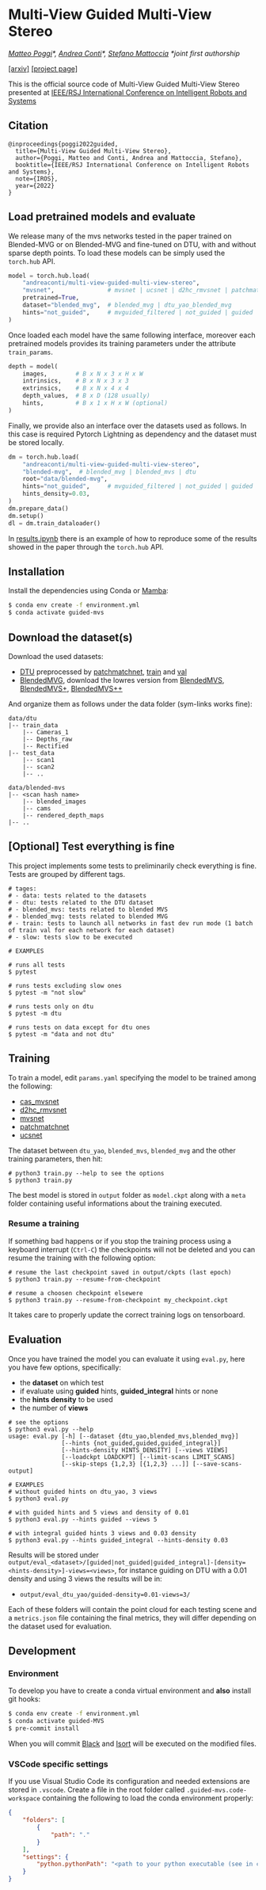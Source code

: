 # Multi-View Guided Multi-View Stereo

_[Matteo Poggi](https://mattpoggi.github.io/)\*, [Andrea Conti](https://andreaconti.github.io/)\*, [Stefano Mattoccia](http://vision.deis.unibo.it/~smatt/Site/Home.html)  *joint first authorship_


[[arxiv]](https://arxiv.org/pdf/2210.11467v1.pdf)
[[project page]](https://andreaconti.github.io/projects/multiview_guided_multiview_stereo/)

This is the official source code of Multi-View Guided Multi-View Stereo presented at [IEEE/RSJ International Conference on Intelligent Robots and Systems](https://iros2022.org/)

## Citation

```
@inproceedings{poggi2022guided,
  title={Multi-View Guided Multi-View Stereo},
  author={Poggi, Matteo and Conti, Andrea and Mattoccia, Stefano},
  booktitle={IEEE/RSJ International Conference on Intelligent Robots and Systems},
  note={IROS},
  year={2022}
}
```

## Load pretrained models and evaluate

We release many of the mvs networks tested in the paper trained on Blended-MVG or on Blended-MVG and fine-tuned on DTU, with and without sparse depth points. To load these models can be simply used the `torch.hub` API.

```python
model = torch.hub.load(
    "andreaconti/multi-view-guided-multi-view-stereo",
    "mvsnet",               # mvsnet | ucsnet | d2hc_rmvsnet | patchmatchnet | cas_mvsnet
    pretrained=True,
    dataset="blended_mvg",  # blended_mvg | dtu_yao_blended_mvg
    hints="not_guided",     # mvguided_filtered | not_guided | guided | mvguided
)
```

Once loaded each model have the same following interface, moreover each pretrained models provides its training parameters under the attribute `train_params`.

```python
depth = model(
    images,        # B x N x 3 x H x W
    intrinsics,    # B x N x 3 x 3
    extrinsics,    # B x N x 4 x 4
    depth_values,  # B x D (128 usually)
    hints,         # B x 1 x H x W (optional)
)
```

Finally, we provide also an interface over the datasets used as follows. In this case is required Pytorch Lightning as dependency and the dataset must be stored locally.

```python
dm = torch.hub.load(
    "andreaconti/multi-view-guided-multi-view-stereo",
    "blended-mvg",  # blended_mvg | blended_mvs | dtu
    root="data/blended-mvg",
    hints="not_guided",     # mvguided_filtered | not_guided | guided | mvguided
    hints_density=0.03,
)
dm.prepare_data()
dm.setup()
dl = dm.train_dataloader()
```

In [results.ipynb](https://github.com/andreaconti/multi-view-guided-multi-view-stereo/blob/main/results.ipynb) there is an example of how to reproduce some of the results showed in the paper through the `torch.hub` API.

## Installation

Install the dependencies using Conda or [Mamba](https://github.com/mamba-org/mamba):

```bash
$ conda env create -f environment.yml
$ conda activate guided-mvs
```

## Download the dataset(s)

Download the used datasets:

* [DTU](http://roboimagedata.compute.dtu.dk/?page_id=36) preprocessed by [patchmatchnet](https://github.com/FangjinhuaWang/PatchmatchNet), [train](https://polybox.ethz.ch/index.php/s/ugDdJQIuZTk4S35) and [val](https://drive.google.com/file/d/1jN8yEQX0a-S22XwUjISM8xSJD39pFLL_/view?usp=sharing)
* [BlendedMVG](https://github.com/YoYo000/BlendedMVS), download the lowres version from [BlendedMVS](https://1drv.ms/u/s!Ag8Dbz2Aqc81gVDu7FHfbPZwqhIy?e=BHY07t), [BlendedMVS+](https://1drv.ms/u/s!Ag8Dbz2Aqc81gVLILxpohZLEYiIa?e=MhwYSR), [BlendedMVS++](https://1drv.ms/u/s!Ag8Dbz2Aqc81gVHCxmURGz0UBGns?e=Tnw2KY)

And organize them as follows under the data folder (sym-links works fine):
 
```
data/dtu
|-- train_data
    |-- Cameras_1
    |-- Depths_raw
    |-- Rectified
|-- test_data
    |-- scan1 
    |-- scan2
    |-- ..

data/blended-mvs
|-- <scan hash name>
    |-- blended_images
    |-- cams 
    |-- rendered_depth_maps
|-- ..
```

## [Optional] Test everything is fine

This project implements some tests to preliminarily check everything is fine. Tests are grouped by different tags.

``` 
# tages:
# - data: tests related to the datasets
# - dtu: tests related to the DTU dataset
# - blended_mvs: tests related to blended MVS
# - blended_mvg: tests related to blended MVG
# - train: tests to launch all networks in fast dev run mode (1 batch of train val for each network for each dataset)
# - slow: tests slow to be executed

# EXAMPLES

# runs all tests
$ pytest

# runs tests excluding slow ones
$ pytest -m "not slow"

# runs tests only on dtu
$ pytest -m dtu

# runs tests on data except for dtu ones
$ pytest -m "data and not dtu"
```

## Training

To train a model, edit ``params.yaml`` specifying the model to be trained among the following:

* [cas_mvsnet](https://arxiv.org/pdf/1912.06378.pdf)
* [d2hc_rmvsnet](https://www.ecva.net/papers/eccv_2020/papers_ECCV/papers/123490647.pdf)
* [mvsnet](https://arxiv.org/pdf/1804.02505.pdf)
* [patchmatchnet](https://arxiv.org/pdf/2012.01411.pdf)
* [ucsnet](https://arxiv.org/abs/1911.12012)

The dataset between ``dtu_yao``, `blended_mvs`, ``blended_mvg`` and the other training parameters, then hit:

```
# python3 train.py --help to see the options
$ python3 train.py
```

The best model is stored in ``output`` folder as ``model.ckpt`` along with a ``meta`` folder containing useful informations about the training executed.

### Resume a training

If something bad happens or if you stop the training process using a keyboard interrupt (``Ctrl-C``) the checkpoints will not be deleted and you can resume
the training with the following option:

```
# resume the last checkpoint saved in output/ckpts (last epoch)
$ python3 train.py --resume-from-checkpoint

# resume a choosen checkpoint elsewere
$ python3 train.py --resume-from-checkpoint my_checkpoint.ckpt
```

It takes care to properly update the correct training logs on tensorboard.

## Evaluation

Once you have trained the model you can evaluate it using ``eval.py``, here you have few options, specifically:

* the **dataset** on which test
* if evaluate using **guided** hints, **guided_integral** hints or none
* the **hints density** to be used
* the number of **views**

```
# see the options
$ python3 eval.py --help
usage: eval.py [-h] [--dataset {dtu_yao,blended_mvs,blended_mvg}]
               [--hints {not_guided,guided,guided_integral}]
               [--hints-density HINTS_DENSITY] [--views VIEWS]
               [--loadckpt LOADCKPT] [--limit-scans LIMIT_SCANS]
               [--skip-steps {1,2,3} [{1,2,3} ...]] [--save-scans-output]

# EXAMPLES
# without guided hints on dtu_yao, 3 views
$ python3 eval.py

# with guided hints and 5 views and density of 0.01
$ python3 eval.py --hints guided --views 5

# with integral guided hints 3 views and 0.03 density
$ python3 eval.py --hints guided_integral --hints-density 0.03
```

Results will be stored under ``output/eval_<dataset>/[guided|not_guided|guided_integral]-[density=<hints-density>]-views=<views>``, for instance guiding on DTU with a 0.01 density and using 3 views the results will be in:

* ``output/eval_dtu_yao/guided-density=0.01-views=3/``

Each of these folders will contain the point cloud for each testing scene and a ``metrics.json`` file containing the final metrics, they will differ depending on the dataset used for evaluation.

## Development

### Environment

To develop you have to create a conda virtual environment and **also** install git hooks:

```bash
$ conda env create -f environment.yml
$ conda activate guided-MVS
$ pre-commit install
```

When you will commit [Black](https://github.com/psf/black) and [Isort](https://pypi.org/project/isort/) will be executed on the modified
files.

### VSCode specific settings

If you use Visual Studio Code its configuration and needed extensions are stored in ``.vscode``. Create a file in the root folder called ``.guided-mvs.code-workspace`` containing the following to load the conda environment properly:

```json
{
    "folders": [
        {
            "path": "."
        }
    ],
    "settings": {
        "python.pythonPath": "<path to your python executable (see in conda)>"
    }
}
```
